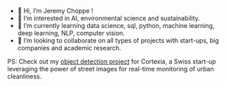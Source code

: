 - 👋 Hi, I’m Jeremy Choppe !
- 👀 I’m interested in AI, environmental science and sustainability. 
- 🌱 I’m currently learning data science, sql, python, machine learning, deep learning, NLP, computer vision.
- 💞️ I’m looking to collaborate on all types of projects with start-ups, big companies and academic research.

PS: Check out my [object detection project](https://learning.constructor.org/blog/data-science-capstone-projects-batch-17) for Cortexia, a Swiss start-up leveraging the power of street images for real-time monitoring of urban cleanliness.

<!---
jeremychoppe/jeremychoppe is a ✨ special ✨ repository because its `README.md` (this file) appears on your GitHub profile.
You can click the Preview link to take a look at your changes.
--->
